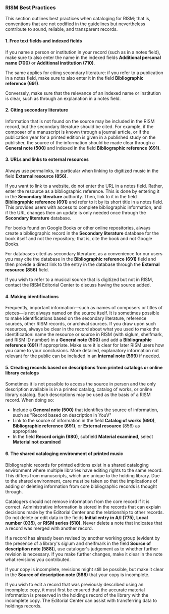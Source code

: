 ### RISM Best Practices

This section outlines best practices when cataloging for RISM; that is, conventions that are not codified in the guidelines but nevertheless contribute to sound, reliable, and transparent records.

#### 1. Free text fields and indexed fields

If you name a person or institution in your record (such as in a notes field), make sure to also enter the name in the indexed fields **Additional personal name (700)** or **Additional institution (710)**.

The same applies for citing secondary literature: if you refer to a publication in a notes field, make sure to also enter it in the field **Bibliographic reference (691)**.  

Conversely, make sure that the relevance of an indexed name or institution is clear, such as through an explanation in a notes field.   

#### 2. Citing secondary literature

Information that is not found on the source may be included in the RISM record, but the secondary literature should be cited. For example, if the composer of a manuscript is known through a journal article, or if the publication year for a printed edition is given in a published study on the publisher, the source of the information should be made clear through a **General note (500)** and indexed in the field **Bibliographic reference (691)**.

#### 3. URLs and links to external resources

Always use permalinks, in particular when linking to digitized music in the field **External resource (856)**.

If you want to link to a website, do not enter the URL in a notes field. Rather, enter the resource as a bibliographic reference. This is done by entering it in the **Secondary literature** authority. Then, link to it in the field **Bibliographic reference (691)** and refer to it by its short title in a notes field. This provides users with access to complete bibliographic information, and if the URL changes then an update is only needed once through the **Secondary literature** database.

For books found on Google Books or other online repositories, always create a bibliographic record in the **Secondary literature** database for the book itself and not the repository; that is, cite the book and not Google Books.  

For databases cited as secondary literature, as a convenience for our users you may cite the database in the **Bibliographic reference (691)** field and then provide a direct link to the entry in the database through the **External resource (856)** field.

If you wish to refer to a musical source that is digitized but not in RISM, contact the RISM Editorial Center to discuss having the source added.  

#### 4. Making identifications

Frequently, important information—such as names of composers or titles of pieces—is not always named on the source itself. It is sometimes possible to make identifications based on the secondary literature, reference sources, other RISM records, or archival sources. If you draw upon such resources, always be clear in the record about what you used to make the identification: name the resource or source in RISM (with siglum, shelfmark, and RISM ID number) in a **General note (500)** and add a **Bibliographic reference (691)** if appropriate. Make sure it is clear for later RISM users how you came to your conclusions. More detailed, explanatory information not relevant for the public can be included in an **Internal note (599)** if needed.

#### 5. Creating records based on descriptions from printed catalogs or online library catalogs

Sometimes it is not possible to access the source in person and the only description available is in a printed catalog, catalog of works, or online library catalog. Such descriptions may be used as the basis of a RISM record. When doing so:  

- Include a **General note (500)** that identifies the source of information, such as "Record based on description in YouV"   
- Link to the source of information in the field **Catalog of works (690)**, **Bibliographic reference (691)**, or **External resource** (856) as appropriate   
- In the field **Record origin (980)**, subfield **Material examined**, select **Material not examined**  

#### 6. The shared cataloging environment of printed music

Bibliographic records for printed editions exist in a shared cataloging environment where multiple libraries have editing rights to the same record. This differs from manuscripts, which are unique to the holding library. Due to the shared environment, care must be taken so that the implications of adding or deleting information from core bibliographic records is thought through.

Catalogers should not remove information from the core record if it is correct. Administrative information is stored in the records that can explain decisions made by the Editorial Center and the relationship to other records. Do not delete or edit data in the fields **Initial entry in A/I (775)**, **Local number (035)**, or **RISM series (510)**. Never delete a note that indicates that a record was merged with another record.

If a record has already been revised by another working group (evident by the presence of a library's siglum and shelfmark in the field **Source of description note (588)**), use cataloger's judgement as to whether further revision is necessary. If you make further changes, make it clear in the note what revisions you contributed.

If your copy is incomplete, revisions might still be possible, but make it clear in the **Source of description note (588)** that your copy is incomplete.

If you wish to edit a record that was previously described using an incomplete copy, it must first be ensured that the accurate material information is preserved in the holdings record of the library with the incomplete copy. The Editorial Center can assist with transferring data to holdings records.
